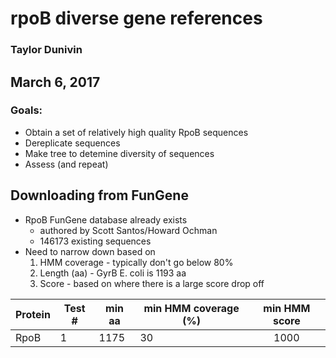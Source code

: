 # rpoB diverse gene references
### Taylor Dunivin
## March 6, 2017
### Goals: 
* Obtain a set of relatively high quality RpoB sequences
* Dereplicate sequences
* Make tree to detemine diversity of sequences
* Assess (and repeat)

## Downloading from FunGene
* RpoB FunGene database already exists
  * authored by Scott Santos/Howard Ochman
  * 146173 existing sequences
* Need to narrow down based on
  1. HMM coverage - typically don't go below 80%
  2. Length (aa) - GyrB E. coli is 1193 aa
  3. Score - based on where there is a large score drop off

| Protein | Test # | min aa | min HMM coverage (%) | min HMM score |
| --------- | ----- | ---------- | --------- | :-----: |
| RpoB | 1 | 1175 | 30 | 1000 |

